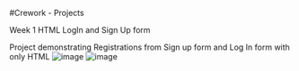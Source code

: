 #Crework - Projects

Week 1 HTML LogIn and Sign Up form

Project demonstrating Registrations from Sign up form and Log In form with only HTML 
![image](https://user-images.githubusercontent.com/80317188/180634543-940d8f9c-11d5-4f66-a407-ae1f2e66cf60.png)
![image](https://user-images.githubusercontent.com/80317188/180634551-f0288bb0-b3f9-4e99-9498-e9d5262725b7.png)
